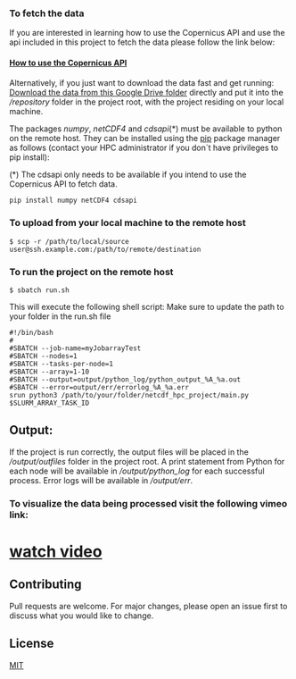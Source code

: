### To fetch the data 

If you are interested in learning how to use the Copernicus API and use the api included in this project to fetch the data please follow the link below:

#### [How to use the Copernicus API](https://cds.climate.copernicus.eu/api-how-to)

Alternatively, if you just want to download the data fast and get running:
[Download the data from this Google Drive folder](https://drive.google.com/drive/folders/1XSq_dOUmYSJ8f2edBzYdFGVLLtQeG6sB?usp=sharing) directly and put it into the */repository* folder in the project root, with the project residing on your local machine.

The packages *numpy*, *netCDF4* and *cdsapi*(*) must be available to python on the remote host. They can be installed using the [pip](https://pip.pypa.io/en/stable/) package manager as follows (contact your HPC administrator if you don´t have privileges to pip install):

(*) The cdsapi only needs to be available if you intend to use the Copernicus API to fetch data.

```bash
pip install numpy netCDF4 cdsapi
```

### To upload from your local machine to the remote host

```shell
$ scp -r /path/to/local/source user@ssh.example.com:/path/to/remote/destination 
```
### To run the project on the remote host
```shell
$ sbatch run.sh 
```
This will execute the following shell script:
 Make sure to update the path to your folder in the run.sh file
```shell
#!/bin/bash
#
#SBATCH --job-name=myJobarrayTest
#SBATCH --nodes=1
#SBATCH --tasks-per-node=1
#SBATCH --array=1-10
#SBATCH --output=output/python_log/python_output_%A_%a.out
#SBATCH --error=output/err/errorlog_%A_%a.err
srun python3 /path/to/your/folder/netcdf_hpc_project/main.py $SLURM_ARRAY_TASK_ID 
```

## Output:

If the project is run correctly, the output files will be placed in the */output/outfiles* folder in the project root. A print statement from Python for each node will be available in */output/python_log* for each successful process. Error logs will be available in */output/err*.



### To visualize the data being processed visit the following vimeo link:
# [watch video](https://vimeo.com/709715414)

## Contributing
Pull requests are welcome. For major changes, please open an issue first to discuss what you would like to change.

## License
[MIT](https://choosealicense.com/licenses/mit/)